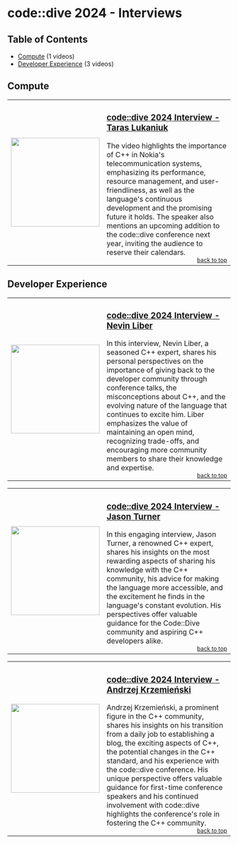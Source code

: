 # code::dive 2024 - Interviews

<h2 id='table-of-contents'>Table of Contents</h2>

- [Compute](#compute) (1 videos)
- [Developer Experience](#developer-experience) (3 videos)



<h2 id='compute'>Compute</h2>


<table style='border: none; border-collapse: collapse; width: 100%;'><tr style='border: none;'>
<td width='30%' style='border: none;'><a href='https://www.youtube.com/watch?v=Kq9aTt4fR7Q'><img src='https://img.youtube.com/vi/Kq9aTt4fR7Q/0.jpg' width='200'></a></td>
<td valign='top' style='border: none;'>
<h3><a href='https://www.youtube.com/watch?v=Kq9aTt4fR7Q'>code::dive 2024 Interview - Taras Lukaniuk</a></h3>
The video highlights the importance of C++ in Nokia's telecommunication systems, emphasizing its performance, resource management, and user-friendliness, as well as the language's continuous development and the promising future it holds. The speaker also mentions an upcoming addition to the code::dive conference next year, inviting the audience to reserve their calendars.
<div style='text-align: right; font-size: 0.8em;'><a href='#table-of-contents'>back to top</a></div>
</td>
</tr></table>

<h2 id='developer-experience'>Developer Experience</h2>


<table style='border: none; border-collapse: collapse; width: 100%;'><tr style='border: none;'>
<td width='30%' style='border: none;'><a href='https://www.youtube.com/watch?v=CQ0r8G6zvRM'><img src='https://img.youtube.com/vi/CQ0r8G6zvRM/0.jpg' width='200'></a></td>
<td valign='top' style='border: none;'>
<h3><a href='https://www.youtube.com/watch?v=CQ0r8G6zvRM'>code::dive 2024 Interview - Nevin Liber</a></h3>
In this interview, Nevin Liber, a seasoned C++ expert, shares his personal perspectives on the importance of giving back to the developer community through conference talks, the misconceptions about C++, and the evolving nature of the language that continues to excite him. Liber emphasizes the value of maintaining an open mind, recognizing trade-offs, and encouraging more community members to share their knowledge and expertise.
<div style='text-align: right; font-size: 0.8em;'><a href='#table-of-contents'>back to top</a></div>
</td>
</tr></table>

<table style='border: none; border-collapse: collapse; width: 100%;'><tr style='border: none;'>
<td width='30%' style='border: none;'><a href='https://www.youtube.com/watch?v=T-pC5XFJ6SA'><img src='https://img.youtube.com/vi/T-pC5XFJ6SA/0.jpg' width='200'></a></td>
<td valign='top' style='border: none;'>
<h3><a href='https://www.youtube.com/watch?v=T-pC5XFJ6SA'>code::dive 2024 Interview - Jason Turner</a></h3>
In this engaging interview, Jason Turner, a renowned C++ expert, shares his insights on the most rewarding aspects of sharing his knowledge with the C++ community, his advice for making the language more accessible, and the excitement he finds in the language's constant evolution. His perspectives offer valuable guidance for the Code::Dive community and aspiring C++ developers alike.
<div style='text-align: right; font-size: 0.8em;'><a href='#table-of-contents'>back to top</a></div>
</td>
</tr></table>

<table style='border: none; border-collapse: collapse; width: 100%;'><tr style='border: none;'>
<td width='30%' style='border: none;'><a href='https://www.youtube.com/watch?v=hlBOmSvZAzg'><img src='https://img.youtube.com/vi/hlBOmSvZAzg/0.jpg' width='200'></a></td>
<td valign='top' style='border: none;'>
<h3><a href='https://www.youtube.com/watch?v=hlBOmSvZAzg'>code::dive 2024 Interview - Andrzej Krzemieński</a></h3>
Andrzej Krzemieński, a prominent figure in the C++ community, shares his insights on his transition from a daily job to establishing a blog, the exciting aspects of C++, the potential changes in the C++ standard, and his experience with the code::dive conference. His unique perspective offers valuable guidance for first-time conference speakers and his continued involvement with code::dive highlights the conference's role in fostering the C++ community.
<div style='text-align: right; font-size: 0.8em;'><a href='#table-of-contents'>back to top</a></div>
</td>
</tr></table>